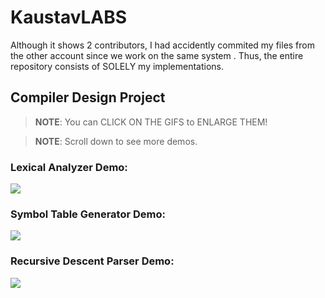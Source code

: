 # KaustavLABS

Although it shows 2 contributors, I had accidently commited my files from the other account since we work on the same system .
Thus, the entire repository consists of SOLELY my implementations.

## Compiler Design Project

> **NOTE**: You can CLICK ON THE GIFS to ENLARGE THEM!

> **NOTE**: Scroll down to see more demos.

### Lexical Analyzer Demo:

<img src="./Sem05-Compiler-Design-LAB/LAB 04/output_LA.gif"/>

### Symbol Table Generator Demo:

<img src="./Sem05-Compiler-Design-LAB/LAB 04/output_STG.gif"/>

### Recursive Descent Parser Demo:

<img src="./Sem05-Compiler-Design-LAB/LAB 0789/output_RDP.gif"/>
